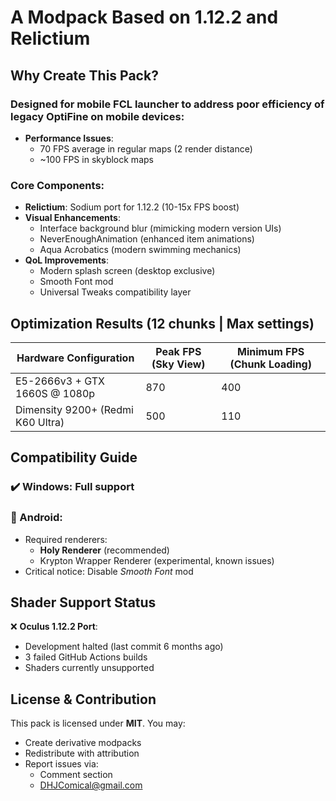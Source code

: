 # A Modpack Based on 1.12.2 and Relictium

## Why Create This Pack?

### Designed for mobile FCL launcher to address poor efficiency of legacy OptiFine on mobile devices:
- **Performance Issues**: 
  - 70 FPS average in regular maps (2 render distance)  
  - ~100 FPS in skyblock maps

### Core Components:
- **Relictium**: Sodium port for 1.12.2 (10-15x FPS boost)  
- **Visual Enhancements**:  
  - Interface background blur (mimicking modern version UIs)  
  - NeverEnoughAnimation (enhanced item animations)  
  - Aqua Acrobatics (modern swimming mechanics)  
- **QoL Improvements**:  
  - Modern splash screen (desktop exclusive)  
  - Smooth Font mod  
  - Universal Tweaks compatibility layer

## Optimization Results (12 chunks | Max settings)

| Hardware Configuration          | Peak FPS (Sky View) | Minimum FPS (Chunk Loading) |
|----------------------------------|---------------------|-----------------------------|
| E5-2666v3 + GTX 1660S @ 1080p   | 870                 | 400                         |
| Dimensity 9200+ (Redmi K60 Ultra)| 500                 | 110                         |

## Compatibility Guide
### ✔️ Windows: Full support
### 📱 Android: 
- Required renderers:  
  - **Holy Renderer** (recommended)  
  - Krypton Wrapper Renderer (experimental, known issues)  
- Critical notice: Disable *Smooth Font* mod

## Shader Support Status
❌ **Oculus 1.12.2 Port**:  
- Development halted (last commit 6 months ago)  
- 3 failed GitHub Actions builds  
- Shaders currently unsupported

## License & Contribution
This pack is licensed under **MIT**. You may:  
- Create derivative modpacks  
- Redistribute with attribution  
- Report issues via:  
  - Comment section  
  - [DHJComical@gmail.com](mailto:DHJComical@gmail.com)  
